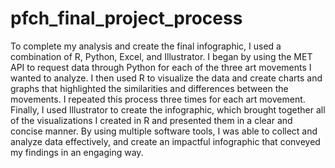 # pfch_final_project_process
To complete my analysis and create the final infographic, I used a combination of R, Python, Excel, and Illustrator. I began by using the MET API to request data through Python for each of the three art movements I wanted to analyze. I then used R to visualize the data and create charts and graphs that highlighted the similarities and differences between the movements. I repeated this process three times for each art movement. Finally, I used Illustrator to create the infographic, which brought together all of the visualizations I created in R and presented them in a clear and concise manner. By using multiple software tools, I was able to collect and analyze data effectively, and create an impactful infographic that conveyed my findings in an engaging way.
